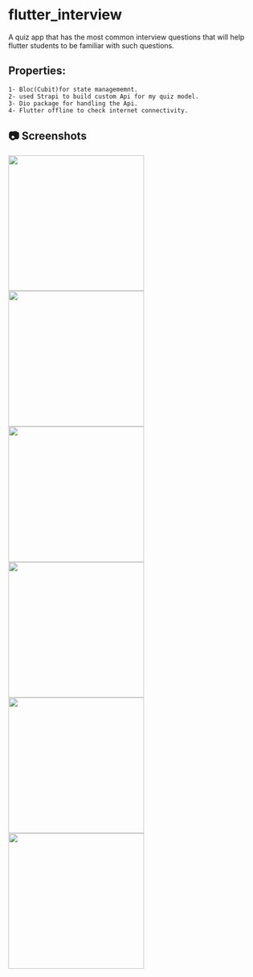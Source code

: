 # flutter_interview

A quiz app that has the most common interview questions that will help flutter students to be familiar with such questions.

## Properties:
    1- Bloc(Cubit)for state managememnt.
    2- used Strapi to build custom Api for my quiz model.
    3- Dio package for handling the Api.
    4- Flutter offline to check internet connectivity.
    
## :camera: Screenshots


<img src="https://user-images.githubusercontent.com/69325037/135898676-36f96274-27f8-4c1f-b055-1a37b00c999d.png" width="270"/>  <img src="https://user-images.githubusercontent.com/69325037/135898691-61f7dbaa-094e-4798-a768-d1a14b632f39.png" width="270"/> <img src="https://user-images.githubusercontent.com/69325037/135898700-3feb5669-4b3f-497a-a88b-3d722cbfc7f2.png" width="270"/> <img src="https://user-images.githubusercontent.com/69325037/135898712-f98e8ad3-be64-42f4-9fad-053d8a90a87d.png" width="270"/> <img src="https://user-images.githubusercontent.com/69325037/135898723-5db10e16-8764-4c88-9f49-d7b2de090393.png" width="270"/>
<img src="https://user-images.githubusercontent.com/69325037/135898737-8f018023-62d0-4b22-9130-b375214abe59.png" width="270"/>
